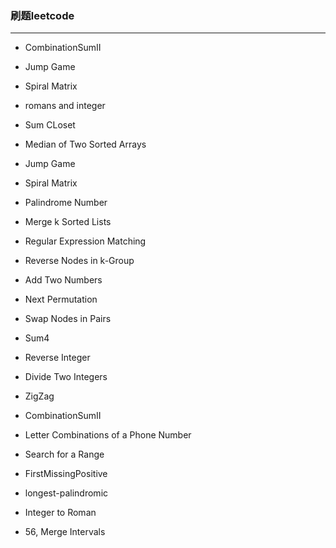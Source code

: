 ### 刷题leetcode
-----------

-   CombinationSumII

-   Jump Game
-   Spiral Matrix

- romans and integer
- Sum CLoset
- Median of Two Sorted Arrays
- Jump Game
- Spiral Matrix
- Palindrome Number
- Merge k Sorted Lists
- Regular Expression Matching
- Reverse Nodes in k-Group
- Add Two Numbers
- Next Permutation
- Swap Nodes in Pairs
- Sum4
- Reverse Integer
- Divide Two Integers
- ZigZag
- CombinationSumII
- Letter Combinations of a Phone Number
- Search for a Range
- FirstMissingPositive
- longest-palindromic
- Integer to Roman
- 56, Merge Intervals